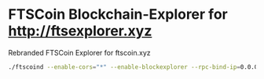# FTSCoin Blockchain-Explorer for http://ftsexplorer.xyz


Rebranded FTSCoin Explorer for ftscoin.xyz


```bash
./ftscoind --enable-cors="*" --enable-blockexplorer --rpc-bind-ip=0.0.0.0 --rpc-bind-port=11898
```
